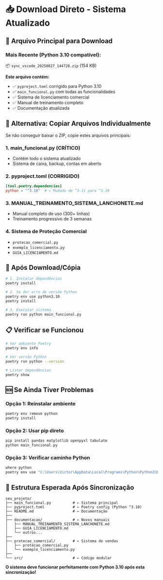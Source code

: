 # 📥 Download Direto - Sistema Atualizado

## 🎯 Arquivo Principal para Download

### **Mais Recente (Python 3.10 compatível)**:
📦 `sync_vscode_20250827_144728.zip` (154 KB)

**Este arquivo contém:**
- ✅ `pyproject.toml` corrigido para Python 3.10
- ✅ `main_funcional.py` com todas as funcionalidades
- ✅ Sistema de licenciamento comercial
- ✅ Manual de treinamento completo
- ✅ Documentação atualizada

## 🔄 Alternativa: Copiar Arquivos Individualmente

Se não conseguir baixar o ZIP, copie estes arquivos principais:

### 1. **main_funcional.py** (CRÍTICO)
- Contém todo o sistema atualizado
- Sistema de caixa, backup, contas em aberto

### 2. **pyproject.toml** (CORRIGIDO)
```toml
[tool.poetry.dependencies]
python = "^3.10"  # ← Mudado de ^3.11 para ^3.10
```

### 3. **MANUAL_TREINAMENTO_SISTEMA_LANCHONETE.md**
- Manual completo de uso (300+ linhas)
- Treinamento progressivo de 3 semanas

### 4. **Sistema de Proteção Comercial**
- `protecao_comercial.py`
- `exemplo_licenciamento.py`
- `GUIA_LICENCIAMENTO.md`

## 🚀 Após Download/Cópia

```bash
# 1. Instalar dependências
poetry install

# 2. Se der erro de versão Python
poetry env use python3.10
poetry install

# 3. Executar sistema
poetry run python main_funcional.py
```

## 📋 Verificar se Funcionou

```bash
# Ver ambiente Poetry
poetry env info

# Ver versão Python
poetry run python --version

# Listar dependências
poetry show
```

## 🆘 Se Ainda Tiver Problemas

### Opção 1: Reinstalar ambiente
```bash
poetry env remove python
poetry install
```

### Opção 2: Usar pip direto
```bash
pip install pandas matplotlib openpyxl tabulate
python main_funcional.py
```

### Opção 3: Verificar caminho Python
```bash
where python
poetry env use "C:\Users\Victor\AppData\Local\Programs\Python\Python310\python.exe"
```

## 📁 Estrutura Esperada Após Sincronização

```
seu_projeto/
├── main_funcional.py          # ← Sistema principal
├── pyproject.toml             # ← Poetry config (Python ^3.10)
├── README.md                  # ← Documentação
├── 
├── documentacao/              # ← Novos manuais
│   ├── MANUAL_TREINAMENTO_SISTEMA_LANCHONETE.md
│   ├── GUIA_LICENCIAMENTO.md
│   └── outros...
├── 
├── protecao_comercial/        # ← Sistema de vendas
│   ├── protecao_comercial.py
│   └── exemplo_licenciamento.py
├── 
└── src/                       # ← Código modular
```

**O sistema deve funcionar perfeitamente com Python 3.10 após esta sincronização!**